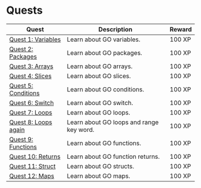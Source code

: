 # Quests

| Quest                                    | Description                              | Reward |
| ---------------------------------------- | ---------------------------------------- | ------ |
| [Quest 1: Variables](./variables.go)     | Learn about GO variables.                | 100 XP |
| [Quest 2: Packages](./packages.go)       | Learn about GO packages.                 | 100 XP |
| [Quest 3: Arrays](./arrays.go)           | Learn about GO arrays.                   | 100 XP |
| [Quest 4: Slices](./slices.go)           | Learn about GO slices.                   | 100 XP |
| [Quest 5: Conditions](./conditionals.go) | Learn about GO conditions.               | 100 XP |
| [Quest 6: Switch](./switch.go)           | Learn about GO switch.                   | 100 XP |
| [Quest 7: Loops](./loops.go)             | Learn about GO loops.                    | 100 XP |
| [Quest 8: Loops again](./loops2.go)      | Learn about GO loops and range key word. | 100 XP |
| [Quest 9: Functions](./functions.go)     | Learn about GO functions.                | 100 XP |
| [Quest 10: Returns](./returns.go)        | Learn about GO function returns.         | 100 XP |
| [Quest 11: Struct](./structs.go)         | Learn about GO structs.                  | 100 XP |
| [Quest 12: Maps](./maps.go)              | Learn about GO maps.                     | 100 XP |
